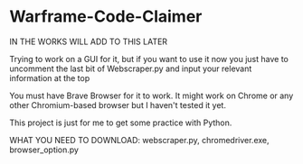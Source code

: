 # Warframe-Code-Claimer

IN THE WORKS WILL ADD TO THIS LATER

Trying to work on a GUI for it, but if you want to use it now
you just have to uncomment the last bit of Webscraper.py and input your relevant information at the top

You must have Brave Browser for it to work. It might work on Chrome or any other Chromium-based browser
but I haven't tested it yet.

This project is just for me to get some practice with Python.

WHAT YOU NEED TO DOWNLOAD: webscraper.py, chromedriver.exe, browser_option.py
